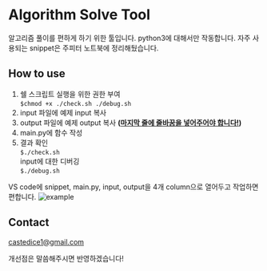 # Algorithm Solve Tool

알고리즘 풀이를 편하게 하기 위한 툴입니다.
python3에 대해서만 작동합니다.
자주 사용되는 snippet은 주피터 노트북에 정리해뒀습니다.

## How to use

1. 쉘 스크립트 실행을 위한 권한 부여<br>
   ```$chmod +x ./check.sh ./debug.sh```
2. input 파일에 예제 input 복사
3. output 파일에 예제 output 복사 **([마지막 줄에 줄바꿈을 넣어주어야 합니다!](https://stackoverflow.com/questions/16222530/why-do-i-need-vim-in-binary-mode-for-noeol-to-work))**
4. main.py에 함수 작성
5. 결과 확인<br>
   ```$./check.sh``` <br>
   input에 대한 디버깅<br>
   ```$./debug.sh```

VS code에 snippet, main.py, input, output을 4개 column으로 열어두고 작업하면 편합니다.
![example](./example.png)

## Contact

castedice1@gmail.com

개선점은 말씀해주시면 반영하겠습니다!